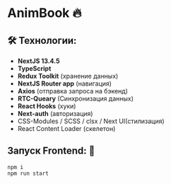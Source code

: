 # AnimBook 🔥

## 🛠 Технологии:

- **NextJS 13.4.5**
- **TypeScript**
- **Redux Toolkit** (хранение данных)
- **NextJS Router app** (навигация)
- **Axios** (отправка запроса на бэкенд)
- **RTC-Queary** (Cинхронизация данных)
- **React Hooks** (хуки)
- **Next-auth** (авторизация)
- CSS-Modules / SCSS / clsx / Next UI(стилизация)
- React Content Loader (скелетон)

## Запуск Frontend: 👀

 ```shell
npm i
npm run start
